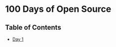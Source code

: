 # 100 Days of Open Source

## Table of Contents

  - [Day 1](https://github.com/adiati98/100-days-of-code-journal/blob/main/my-100-days-oss-journal.md#day-1)
